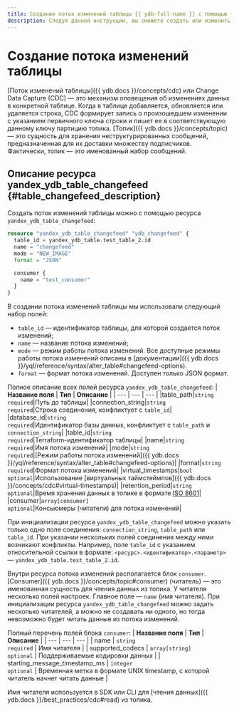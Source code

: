 ```yaml
---
title: Создание поток изменений таблицы {{ ydb-full-name }} с помощью {{ TF }}
description: Следуя данной инструкции, вы сможете создать или изменить параметры потока изменений таблицы {{ ydb-short-name }}.
---
```


# Создание потока изменений таблицы

[Поток изменений таблицы]({{ ydb.docs }}/concepts/cdc) или Change Data Capture (CDC) — это механизм оповещения об изменениях данных в конкретной таблице. Когда в таблице добавляется, обновляется или удаляется строка, CDC формирует запись о произошедшем изменении с указанием первичного ключа строки и пишет ее в соответствующую данному ключу партицию топика. [Топик]({{ ydb.docs }}/concepts/topic) — это сущность для хранения неструктурированных сообщений, предназначенная для их доставки множеству подписчиков. Фактически, топик — это именованный набор сообщений.

## Описание ресурса yandex_ydb_table_changefeed {#table_changefeed_description}

Создать поток изменений таблицы можно с помощью ресурса `yandex_ydb_table_changefeed`:

```tf
resource "yandex_ydb_table_changefeed" "ydb_changefeed" {
  table_id = yandex_ydb_table.test_table_2.id
  name = "changefeed"
  mode = "NEW_IMAGE"
  format = "JSON"

  consumer {
    name = "test_consumer"
  }
}
```

В создании потока изменений таблицы мы использовали следующий набор полей:
* `table_id` — идентификатор таблицы, для которой создается поток изменений;
* `name` — название потока изменений;
* `mode` — режим работы потока изменений. Все доступные режимы работы потока изменений описаны в [документации]({{ ydb.docs }}/yql/reference/syntax/alter_table#changefeed-options).  
* `format` — формат потока изменений. Доступен только JSON формат.

Полное описание всех полей ресурса `yandex_ydb_table_changefeed`:
| **Название поля** | **Тип** | **Описание** |
| --- | --- | --- |
|table_path|`string`<br>`required`|Путь до таблицы|
|connection_string|`string`<br>`required`|Строка соединения, конфликтует с `table_id`|
|database_id|`string`<br>`required`|Идентификатор базы данных, конфликтует с `table_path` и `connection_string`|
|table_id|`string`<br>`required`|Terraform-идентификатор таблицы|
|name|`string`<br>`required`|Имя потока изменений|
|mode|`string`<br>`required`|[Режим работы потока изменений]({{ ydb.docs }}/yql/reference/syntax/alter_table#changefeed-options)|
|format|`string`<br>`required`|Формат потока изменений|
|virtual_timestamps|`bool`<br>`optional`|Использование [виртуальных таймстеймпов]({{ ydb.docs }}/concepts/cdc#virtual-timestamps)|
|retention_period|`string`<br>`optional`|Время хранения данных в топике в формате [ISO 8601](https://ru.wikipedia.org/wiki/ISO_8601)|
|consumer|`array[consumer]`<br>`optional`|Консьюмеры (читатели) для потока изменений|

При инициализации ресурса `yandex_ydb_table_changefeed` можно указать только одно поле соединения: `connection_string`, `table_path` или `table_id`. При указании нескольких полей соединения между ними возникают конфликты. Например, поле `table_id` с указанием относительной ссылки в формате: `<ресурс>.<идентификатор>.<параметр>` — `yandex_ydb_table.test_table_2.id`.

Внутри ресурса потока изменений располагается блок `consumer`. [Consumer]({{ ydb.docs }}/concepts/topic#consumer) (читатель) — это именованная сущность для чтения данных из топика. У читателя несколько полей настроек. Главное поле — `name` (имя читателя). При инициализации ресурса `yandex_ydb_table_changefeed` можно задать несколько читателей, а можно не создавать ни одного, но тогда невозможно будет читать данные из потока изменений.

Полный перечень полей блока `consumer`:
| **Название поля** | **Тип** | **Описание** |
| --- | --- | --- |
| name | `string`<br>`required` | Имя читателя |
| supported_codecs | `array[string]`<br>`optional` | Поддерживаемые кодировки данных |
| starting_message_timestamp_ms | `integer`<br>`optional` | Временная метка в формате UNIX timestamp, с которой читатель начнет читать данные |

Имя читателя используется в SDK или CLI для [чтения данных]({{ ydb.docs }}/best_practices/cdc#read) из топика.
